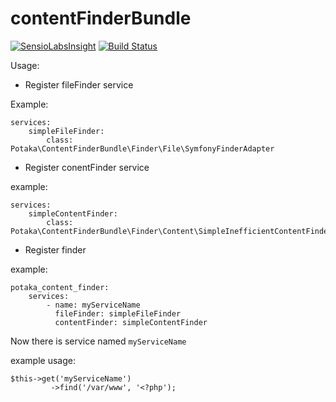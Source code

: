 # contentFinderBundle

[![SensioLabsInsight](https://insight.sensiolabs.com/projects/c0b4837f-a831-4b94-8270-422e7578b2bf/big.png)](https://insight.sensiolabs.com/projects/c0b4837f-a831-4b94-8270-422e7578b2bf)
[![Build Status](https://travis-ci.org/angelk/contentFinderBundle.svg?branch=master)](https://travis-ci.org/angelk/contentFinderBundle)

Usage:
- Register fileFinder service

Example:
```
services:
    simpleFileFinder:
        class: Potaka\ContentFinderBundle\Finder\File\SymfonyFinderAdapter
```
- Register conentFinder service

example:
```
services:
    simpleContentFinder:
        class: Potaka\ContentFinderBundle\Finder\Content\SimpleInefficientContentFinder
```
- Register finder

example:
```
potaka_content_finder:
    services:
        - name: myServiceName
          fileFinder: simpleFileFinder
          contentFinder: simpleContentFinder

```

Now there is service named `myServiceName`

example usage:
```
$this->get('myServiceName')
         ->find('/var/www', '<?php');
```
